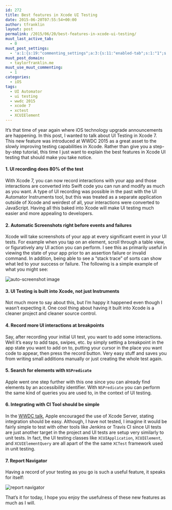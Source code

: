 ```yaml
---
id: 272
title: Best features in Xcode UI Testing
date: 2015-06-20T07:55:54+00:00
author: tfranklin
layout: post
permalink: /2015/06/20/best-features-in-xcode-ui-testing/
muut_last_active_tab:
  - 0
muut_post_settings:
  - 'a:1:{s:19:"commenting_settings";a:3:{s:11:"enabled-tab";s:1:"1";s:4:"type";s:4:"flat";s:15:"disable_uploads";s:1:"0";}}'
muut_post_domain:
  - taylorfranklin.me
muut_use_muut_commenting:
  - 1
categories:
  - iOS
tags:
  - UI Automator
  - ui testing
  - wwdc 2015
  - xcode 7
  - xctest
  - XCUIElement
---
```

It&#8217;s that time of year again where iOS technology upgrade announcements are happening. In this post, I wanted to talk about UI Testing in Xcode 7. This new feature was introduced at WWDC 2015 as a great asset to the slowly improving testing capabilities in Xcode. Rather than give you a step-by-step tutorial, this time I just want to explain the best features in Xcode UI testing that should make you take notice.

#### 1. UI recording does 80% of the test

With Xcode 7, you can now record interactions with your app and those interactions are converted into Swift code you can run and modify as much as you want. A type of UI recording was possible in the past with the UI Automator Instruments tool, but this was treated as a separate application outside of Xcode and weirdest of all, your interactions were converted to JavaScript. Having all this baked into Xcode will make UI testing much easier and more appealing to developers.

#### 2. Automatic Screenshots right before events and failures

Xcode will take screenshots of your app at every significant event in your UI tests. For example when you tap on an element, scroll through a table view, or figuratively any UI action you can perform. I see this as primarily useful in viewing the state of your app prior to an assertion failure or invalid command. In addition, being able to see a &#8220;stack trace&#8221; of sorts can show what led to your success or failure. The following is a simple example of what you might see:

<img src="{{ site.url }}/images/2015/06/Screen-Shot-2015-06-19-at-7.11.32-PM-1200x750.png" alt="auto-screenshot image">


#### 3. UI Testing is built into Xcode, not just Instruments

Not much more to say about this, but I&#8217;m happy it happened even though I wasn&#8217;t expecting it. One cool thing about having it built into Xcode is a cleaner project and cleaner source control.

#### 4. Record more UI interactions at breakpoints

Say, after recording your initial UI test, you want to add some interactions. Well it&#8217;s easy to add taps, swipes, etc. by simply setting a breakpoint in the app state you want to add on to, putting your cursor in the place you want code to appear, then press the record button. Very easy stuff and saves you from writing small additions manually or just creating the whole test again.

#### 5. Search for elements with `NSPredicate`

Apple went one step further with this one since you can already find elements by an accessibility identifier. With `NSPredicate` you can perform the same kind of queries you are used to, in the context of UI testing.

#### 6. Integrating with CI Tool should be simple

In the <a href="https://developer.apple.com/videos/wwdc/2015/?id=406" target="_blank">WWDC talk</a>, Apple encouraged the use of Xcode Server, stating integration should be easy. Although, I have not tested, I imagine it would be fairly simple to test with other tools like Jenkins or Travis CI since UI tests are just another target in the project and UI tests are setup very similarly to unit tests. In fact, the UI testing classes like `XCUIApplication`, `XCUIElement`, and `XCUIElementQuery` are all apart of the the same `XCTest` framework used in unit testing.

#### 7. Report Navigator

Having a record of your testing as you go is such a useful feature, it speaks for itself:

<img src="{{ site.url }}/images/2015/06/Screen-Shot-2015-06-19-at-7.41.46-PM.png" alt="report navigator">

That&#8217;s it for today, I hope you enjoy the usefulness of these new features as much as I will.
